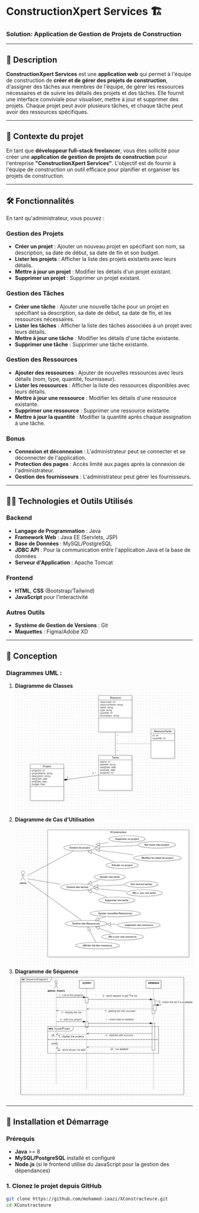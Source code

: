 # ConstructionXpert Services 🏗️

### **Solution**: Application de Gestion de Projets de Construction

---

## 📜 **Description**

**ConstructionXpert Services** est une **application web** qui permet à l'équipe de construction de **créer et de gérer des projets de construction**, d'assigner des tâches aux membres de l'équipe, de gérer les ressources nécessaires et de suivre les détails des projets et des tâches. Elle fournit une interface conviviale pour visualiser, mettre à jour et supprimer des projets. Chaque projet peut avoir plusieurs tâches, et chaque tâche peut avoir des ressources spécifiques.

---

## 🎯 **Contexte du projet**

En tant que **développeur full-stack freelancer**, vous êtes sollicité pour créer une **application de gestion de projets de construction** pour l'entreprise **"ConstructionXpert Services"**. L'objectif est de fournir à l'équipe de construction un outil efficace pour planifier et organiser les projets de construction.

---

## 🛠️ **Fonctionnalités**

En tant qu'administrateur, vous pouvez :

### **Gestion des Projets**
- **Créer un projet** : Ajouter un nouveau projet en spécifiant son nom, sa description, sa date de début, sa date de fin et son budget.
- **Lister les projets** : Afficher la liste des projets existants avec leurs détails.
- **Mettre à jour un projet** : Modifier les détails d'un projet existant.
- **Supprimer un projet** : Supprimer un projet existant.

### **Gestion des Tâches**
- **Créer une tâche** : Ajouter une nouvelle tâche pour un projet en spécifiant sa description, sa date de début, sa date de fin, et les ressources nécessaires.
- **Lister les tâches** : Afficher la liste des tâches associées à un projet avec leurs détails.
- **Mettre à jour une tâche** : Modifier les détails d'une tâche existante.
- **Supprimer une tâche** : Supprimer une tâche existante.

### **Gestion des Ressources**
- **Ajouter des ressources** : Ajouter de nouvelles ressources avec leurs détails (nom, type, quantité, fournisseur).
- **Lister les ressources** : Afficher la liste des ressources disponibles avec leurs détails.
- **Mettre à jour une ressource** : Modifier les détails d'une ressource existante.
- **Supprimer une ressource** : Supprimer une ressource existante.
- **Mettre à jour la quantité** : Modifier la quantité après chaque assignation à une tâche.

### **Bonus**
- **Connexion et déconnexion** : L'administrateur peut se connecter et se déconnecter de l'application.
- **Protection des pages** : Accès limité aux pages après la connexion de l'administrateur.
- **Gestion des fournisseurs** : L'administrateur peut gérer les fournisseurs.

---

## 🧑‍💻 **Technologies et Outils Utilisés**

### **Backend**
- **Langage de Programmation** : Java
- **Framework Web** : Java EE (Servlets, JSP)
- **Base de Données** : MySQL/PostgreSQL
- **JDBC API** : Pour la communication entre l'application Java et la base de données
- **Serveur d'Application** : Apache Tomcat

### **Frontend**
- **HTML**, **CSS** (Bootstrap/Tailwind)
- **JavaScript** pour l'interactivité

### **Autres Outils**
- **Système de Gestion de Versions** : Git
- **Maquettes** : Figma/Adobe XD

---

## 🎨 **Conception**

### Diagrammes UML :
1. **Diagramme de Classes**
  ![class.png](uml/class.png)
2. **Diagramme de Cas d'Utilisation**
![usecase.png](uml/usecase.png)
3. **Diagramme de Séquence** 
![seq2.png](uml/seq2.png)
---


## 🧰 **Installation et Démarrage**

### **Prérequis**
- **Java** >= 8
- **MySQL/PostgreSQL** installé et configuré
- **Node.js** (si le frontend utilise du JavaScript pour la gestion des dépendances)

### 1. **Clonez le projet depuis GitHub**
```bash
git clone https://github.com/mohamed-iaazi/XConstracteure.git
cd XConstracteure
